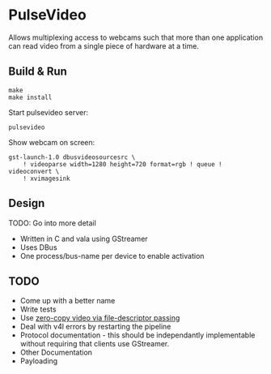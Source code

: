 PulseVideo
==========

Allows multiplexing access to webcams such that more than one application can
read video from a single piece of hardware at a time.

Build & Run
-----------

    make
    make install

Start pulsevideo server:

    pulsevideo

Show webcam on screen:

    gst-launch-1.0 dbusvideosourcesrc \
        ! videoparse width=1280 height=720 format=rgb ! queue ! videoconvert \
        ! xvimagesink

Design
------

TODO: Go into more detail

* Written in C and vala using GStreamer
* Uses DBus
* One process/bus-name per device to enable activation

TODO
----

* Come up with a better name
* Write tests
* Use [zero-copy video via file-descriptor passing][1]
* Deal with v4l errors by restarting the pipeline
* Protocol documentation - this should be independantly implementable without
  requiring that clients use GStreamer.
* Other Documentation
* Payloading

[1]: http://gstconf.ubicast.tv/videos/zero-copy-video-with-file-descriptor-passing/
